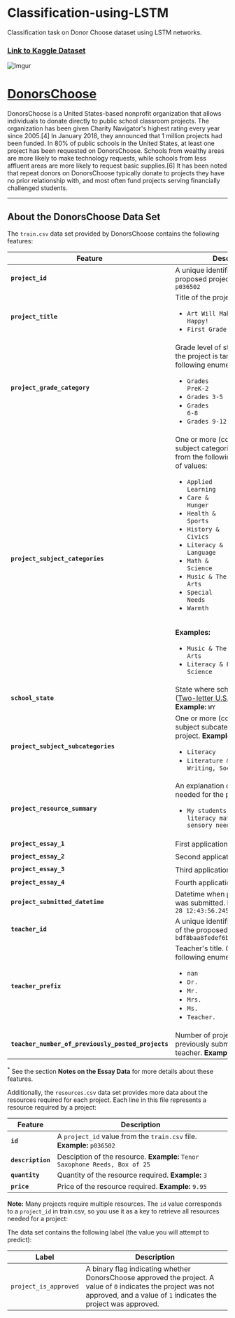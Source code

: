# Classification-using-LSTM
Classification task on Donor Choose dataset using LSTM networks.

### [Link to Kaggle Dataset](https://www.kaggle.com/manasvee1/donorschooseorg-application-screening)

![Imgur](https://imgur.com/GZSklhL.png)

# [DonorsChoose](https://en.wikipedia.org/wiki/DonorsChoose)

DonorsChoose is a United States-based nonprofit organization that allows individuals to donate directly to public school classroom projects. The organization has been given Charity Navigator's highest rating every year since 2005.[4] In January 2018, they announced that 1 million projects had been funded. In 80% of public schools in the United States, at least one project has been requested on DonorsChoose. Schools from wealthy areas are more likely to make technology requests, while schools from less affluent areas are more likely to request basic supplies.[6] It has been noted that repeat donors on DonorsChoose typically donate to projects they have no prior relationship with, and most often fund projects serving financially challenged students.

---

## About the DonorsChoose Data Set

The `train.csv` data set provided by DonorsChoose contains the following features:

Feature | Description
----------|---------------
**`project_id`** | A unique identifier for the proposed project. **Example:** `p036502`
**`project_title`**    | Title of the project. **Examples:**<br><ul><li><code>Art Will Make You Happy!</code></li><li><code>First Grade Fun</code></li></ul>
**`project_grade_category`** | Grade level of students for which the project is targeted. One of the following enumerated values: <br/><ul><li><code>Grades PreK-2</code></li><li><code>Grades 3-5</code></li><li><code>Grades 6-8</code></li><li><code>Grades 9-12</code></li></ul>
 **`project_subject_categories`** | One or more (comma-separated) subject categories for the project from the following enumerated list of values:  <br/><ul><li><code>Applied Learning</code></li><li><code>Care &amp; Hunger</code></li><li><code>Health &amp; Sports</code></li><li><code>History &amp; Civics</code></li><li><code>Literacy &amp; Language</code></li><li><code>Math &amp; Science</code></li><li><code>Music &amp; The Arts</code></li><li><code>Special Needs</code></li><li><code>Warmth</code></li></ul><br/> **Examples:** <br/><ul><li><code>Music &amp; The Arts</code></li><li><code>Literacy &amp; Language, Math &amp; Science</code></li>
  **`school_state`** | State where school is located ([Two-letter U.S. postal code](https://en.wikipedia.org/wiki/List_of_U.S._state_abbreviations#Postal_codes)). **Example:** `WY`
**`project_subject_subcategories`** | One or more (comma-separated) subject subcategories for the project. **Examples:** <br/><ul><li><code>Literacy</code></li><li><code>Literature &amp; Writing, Social Sciences</code></li></ul>
**`project_resource_summary`** | An explanation of the resources needed for the project. **Example:** <br/><ul><li><code>My students need hands on literacy materials to manage sensory needs!</code</li></ul>
**`project_essay_1`**    | First application essay<sup>*</sup>
**`project_essay_2`**    | Second application essay<sup>*</sup>
**`project_essay_3`**    | Third application essay<sup>*</sup>
**`project_essay_4`**    | Fourth application essay<sup>*</sup>
**`project_submitted_datetime`** | Datetime when project application was submitted. **Example:** `2016-04-28 12:43:56.245`
**`teacher_id`** | A unique identifier for the teacher of the proposed project. **Example:** `bdf8baa8fedef6bfeec7ae4ff1c15c56`
**`teacher_prefix`** | Teacher's title. One of the following enumerated values: <br/><ul><li><code>nan</code></li><li><code>Dr.</code></li><li><code>Mr.</code></li><li><code>Mrs.</code></li><li><code>Ms.</code></li><li><code>Teacher.</code></li></ul>
**`teacher_number_of_previously_posted_projects`** | Number of project applications previously submitted by the same teacher. **Example:** `2`

<sup>*</sup> See the section <b>Notes on the Essay Data</b> for more details about these features.

Additionally, the `resources.csv` data set provides more data about the resources required for each project. Each line in this file represents a resource required by a project:

Feature | Description
----------|---------------
**`id`** | A `project_id` value from the `train.csv` file.  **Example:** `p036502`
**`description`** | Desciption of the resource. **Example:** `Tenor Saxophone Reeds, Box of 25`
**`quantity`** | Quantity of the resource required. **Example:** `3`
**`price`** | Price of the resource required. **Example:** `9.95`

**Note:** Many projects require multiple resources. The `id` value corresponds to a `project_id` in train.csv, so you use it as a key to retrieve all resources needed for a project:

The data set contains the following label (the value you will attempt to predict):

Label | Description
----------|---------------
`project_is_approved` | A binary flag indicating whether DonorsChoose approved the project. A value of `0` indicates the project was not approved, and a value of `1` indicates the project was approved.
